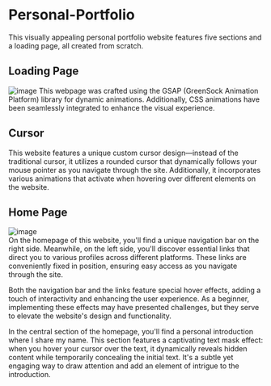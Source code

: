 # Personal-Portfolio
This visually appealing personal portfolio website features five sections and a loading page, all created from scratch.

## Loading Page
![image](https://github.com/shohanur-shoron/Personal-Portfolio/assets/158572434/fd663c45-bddf-4b29-96a2-77ea7d98476b)
This webpage was crafted using the GSAP (GreenSock Animation Platform) library for dynamic animations. Additionally, CSS animations have been seamlessly integrated to enhance the visual experience.

## Cursor
This website features a unique custom cursor design—instead of the traditional cursor, it utilizes a rounded cursor that dynamically follows your mouse pointer as you navigate through the site. Additionally, it incorporates various animations that activate when hovering over different elements on the website.

## Home Page
![image](https://github.com/shohanur-shoron/Personal-Portfolio/assets/158572434/523b4a2b-7e39-4f94-9e46-54b55cf3cc9e)\
On the homepage of this website, you'll find a unique navigation bar on the right side.  Meanwhile, on the left side, you'll discover essential links that direct you to various profiles across different platforms. These links are conveniently fixed in position, ensuring easy access as you navigate through the site. 

Both the navigation bar and the links feature special hover effects, adding a touch of interactivity and enhancing the user experience. As a beginner, implementing these effects may have presented challenges, but they serve to elevate the website's design and functionality.

In the central section of the homepage, you'll find a personal introduction where I share my name. This section features a captivating text mask effect: when you hover your cursor over the text, it dynamically reveals hidden content while temporarily concealing the initial text. It's a subtle yet engaging way to draw attention and add an element of intrigue to the introduction.

